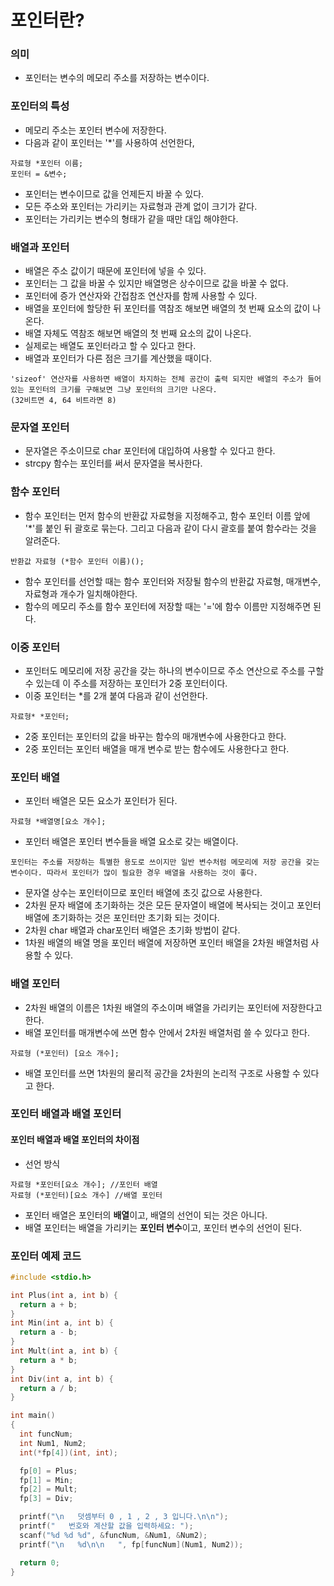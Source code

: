 # 포인터란?

### 의미  

* 포인터는 변수의 메모리 주소를 저장하는 변수이다.  

### 포인터의 특성

* 메모리 주소는 포인터 변수에 저장한다.  
* 다음과 같이 포인터는 '*'를 사용하여 선언한다,
~~~  
자료형 *포인터 이름;
포인터 = &변수;
~~~  
* 포인터는 변수이므로 값을 언제든지 바꿀 수 있다.
* 모든 주소와 포인터는 가리키는 자료형과 관계 없이 크기가 같다.  
* 포인터는 가리키는 변수의 형태가 같을 때만 대입 해야한다.  

### 배열과 포인터

* 배열은 주소 값이기 때문에 포인터에 넣을 수 있다.  
* 포인터는 그 값을 바꿀 수 있지만 배열명은 상수이므로 값을 바꿀 수 없다.  
* 포인터에 증가 연산자와 간접참조 연산자를 함께 사용할 수 있다.  
* 배열을 포인터에 할당한 뒤 포인터를 역참조 해보면 배열의 첫 번째 요소의 값이 나온다.  
* 배열 자체도 역참조 해보면 배열의 첫 번째 요소의 값이 나온다.
 * 실제로는 배열도 포인터라고 할 수 있다고 한다. 
* 배열과 포인터가 다른 점은 크기를 계산했을 때이다.
~~~
'sizeof' 연산자를 사용하면 배열이 차지하는 전체 공간이 출력 되지만 배열의 주소가 들어있는 포인터의 크기를 구해보면 그냥 포인터의 크기만 나온다.  
(32비트면 4, 64 비트라면 8)
~~~  

### 문자열 포인터  

* 문자열은 주소이므로 char 포인터에 대입하여 사용할 수 있다고 한다.  
* strcpy 함수는 포인터를 써서 문자열을 복사한다.

### 함수 포인터  

* 함수 포인터는 먼저 함수의 반환값 자료형을 지정해주고, 함수 포인터 이름 앞에 '*'를 붙인 뒤 괄호로 묶는다. 그리고 다음과 같이 다시 괄호를 붙여 함수라는 것을 알려준다.  
~~~
반환값 자료형 (*함수 포인터 이름)();  
~~~
* 함수 포인터를 선언할 때는 함수 포인터와 저장될 함수의 반환값 자료형, 매개변수, 자료형과 개수가 일치해야한다.  
* 함수의 메모리 주소를 함수 포인터에 저장할 때는 '='에 함수 이름만 지정해주면 된다.  

### 이중 포인터  

* 포인터도 메모리에 저장 공간을 갖는 하나의 변수이므로 주소 연산으로 주소를 구할 수 있는데 이 주소를 저장하는 포인터가 2중 포인터이다.
* 이중 포인터는 *를 2개 붙여 다음과 같이 선언한다.
~~~
자료형* *포인터;
~~~
* 2중 포인터는 포인터의 값을 바꾸는 함수의 매개변수에 사용한다고 한다.
* 2중 포인터는 포인터 배열을 매개 변수로 받는 함수에도 사용한다고 한다.

### 포인터 배열  

* 포인터 배열은 모든 요소가 포인터가 된다.
~~~
자료형 *배열명[요소 개수];
~~~
* 포인터 배열은 포인터 변수들을 배열 요소로 갖는 배열이다.  
~~~
포인터는 주소를 저장하는 특별한 용도로 쓰이지만 일반 변수처럼 메모리에 저장 공간을 갖는 변수이다. 따라서 포인터가 많이 필요한 경우 배열을 사용하는 것이 좋다.
~~~
* 문자열 상수는 포인터이므로 포인터 배열에 초깃 값으로 사용한다.  
* 2차원 문자 배열에 초기화하는 것은 모든 문자열이 배열에 복사되는 것이고 포인터 배열에 초기화하는 것은 포인터만 초기화 되는 것이다.  
* 2차원 char 배열과 char포인터 배열은 초기화 방법이 같다. 
* 1차원 배열의 배열 명을 포인터 배열에 저장하면 포인터 배열을 2차원 배열처럼 사용할 수 있다. 

### 배열 포인터

* 2차원 배열의 이름은 1차원 배열의 주소이며 배열을 가리키는 포인터에 저장한다고 한다.  
* 배열 포인터를 매개변수에 쓰면 함수 안에서 2차원 배열처럼 쓸 수 있다고 한다.
~~~
자료형 (*포인터) [요소 개수];
~~~
* 배열 포인터를 쓰면 1차원의 물리적 공간을 2차원의 논리적 구조로 사용할 수 있다고 한다.

### 포인터 배열과 배열 포인터

#### 포인터 배열과 배열 포인터의 차이점

* 선언 방식
~~~
자료형 *포인터[요소 개수]; //포인터 배열
자료형 (*포인터)[요소 개수] //배열 포인터
~~~
* 포인터 배열은 포인터의 **배열**이고, 배열의 선언이 되는 것은 아니다.
* 배열 포인터는 배열을 가리키는 **포인터 변수**이고, 포인터 변수의 선언이 된다.

### 포인터 예제 코드

  ~~~c
#include <stdio.h>  

int Plus(int a, int b) {
	return a + b;
}
int Min(int a, int b) {
	return a - b;
}
int Mult(int a, int b) {
	return a * b;
}
int Div(int a, int b) {
	return a / b;
}

int main()
{
	int funcNum;
	int Num1, Num2;
	int(*fp[4])(int, int);

	fp[0] = Plus;
	fp[1] = Min;
	fp[2] = Mult;
	fp[3] = Div;

	printf("\n   덧셈부터 0 , 1 , 2 , 3 입니다.\n\n");
	printf("   번호와 계산할 값을 입력하세요: ");
	scanf("%d %d %d", &funcNum, &Num1, &Num2);
	printf("\n   %d\n\n   ", fp[funcNum](Num1, Num2));

	return 0;
}
~~~